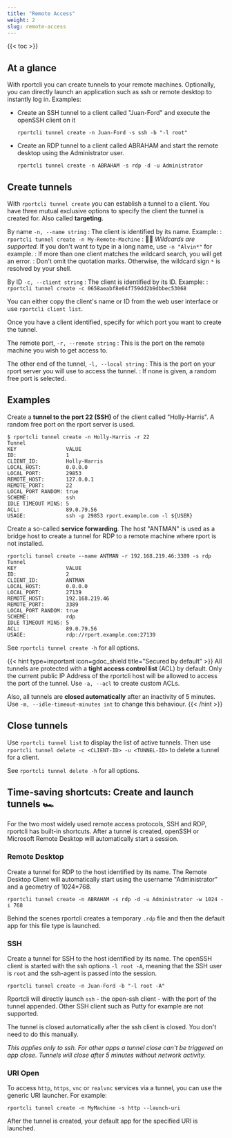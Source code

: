 ```yaml
---
title: "Remote Access"
weight: 2
slug: remote-access
---
```

{{< toc >}}

## At a glance

With rportcli you can create tunnels to your remote machines. Optionally, you can directly launch an application
such as ssh or remote desktop to instantly log in. Examples:

* Create an SSH tunnel to a client called "Juan-Ford" and execute the openSSH client on it

    ```shell
    rportcli tunnel create -n Juan-Ford -s ssh -b "-l root"
    ```

* Create an RDP tunnel to a client called ABRAHAM and start the remote desktop using the Administrator user.

    ```shell
    rportcli tunnel create -n ABRAHAM -s rdp -d -u Administrator
    ```

## Create tunnels

With `rportcli tunnel create` you can establish a tunnel to a client.
You have three mutual exclusive options to specify the client the tunnel is created for. Also called **targeting**.

By name `-n, --name string`
: The client is identified by its name. Example:
: `rportcli tunnel create -n My-Remote-Machine`
: 🧙‍♂️ *Wildcards are supported.* If you don't want to type in a long name, use `-n "Alvin*"` for example.
: If more than one client matches the wildcard search, you will get an error.
: Don't omit the quotation marks. Otherwise, the wildcard sign `*` is resolved by your shell.  

By ID `-c, --client string`
: The client is identified by its ID. Example:
: `rportcli tunnel create -c 0658aeabf8e04f759dd2b9dbbec53068`

You can either copy the client's name or ID from the web user interface or use `rportcli client list`.

Once you have a client identified, specify for which port you want to create the tunnel.

The remote port, `-r, --remote string`
: This is the port on the remote machine you wish to get access to.

The other end of the tunnel, `-l, --local string`
: This is the port on your rport server you will use to access the tunnel.
: If none is given, a random free port is selected.

## Examples

Create a **tunnel to the port 22 (SSH)** of the client called "Holly-Harris".
A random free port on the rport server is used.

```shell
$ rportcli tunnel create -n Holly-Harris -r 22
Tunnel
KEY                VALUE                                  
ID:                1                                      
CLIENT_ID:         Holly-Harris                           
LOCAL_HOST:        0.0.0.0                                
LOCAL_PORT:        29853                                  
REMOTE_HOST:       127.0.0.1                              
REMOTE_PORT:       22                                     
LOCAL_PORT RANDOM: true                                   
SCHEME:            ssh                                    
IDLE TIMEOUT MINS: 5                                      
ACL:               89.0.79.56                             
USAGE:             ssh -p 29853 rport.example.com -l ${USER}
```

Create a so-called **service forwarding**. The host "ANTMAN" is used as a bridge host to create a tunnel for RDP to a
remote machine where rport is not installed.

```shell
rportcli tunnel create --name ANTMAN -r 192.168.219.46:3389 -s rdp
Tunnel
KEY                VALUE                                  
ID:                2                                      
CLIENT_ID:         ANTMAN                                 
LOCAL_HOST:        0.0.0.0                                
LOCAL_PORT:        27139                                  
REMOTE_HOST:       192.168.219.46                         
REMOTE_PORT:       3389                                   
LOCAL_PORT RANDOM: true                                   
SCHEME:            rdp                                    
IDLE TIMEOUT MINS: 5                                      
ACL:               89.0.79.56                             
USAGE:             rdp://rport.example.com:27139 
```

See `rportcli tunnel create -h` for all options.

{{< hint type=important icon=gdoc_shield title="Secured by default" >}}
All tunnels are protected with a **tight access control list** (ACL) by default. Only the current public IP Address of
the rportcli host will be allowed to access the port of the tunnel. Use `-a, --acl` to create custom ACLs.

Also, all tunnels are **closed automatically** after an inactivity of 5 minutes. Use `-m, --idle-timeout-minutes int`
to change this behaviour.
{{< /hint >}}

## Close tunnels

Use `rportcli tunnel list` to display the list of active tunnels.
Then use `rportcli tunnel delete -c <CLIENT-ID> -u <TUNNEL-ID>` to delete a tunnel for a client.

See `rportcli tunnel delete -h` for all options.

## Time-saving shortcuts: Create and launch tunnels 🏎

For the two most widely used remote access protocols, SSH and RDP, rportcli has built-in shortcuts.
After a tunnel is created, openSSH or Microsoft Remote Desktop will automatically start a session.

### Remote Desktop

Create a tunnel for RDP to the host identified by its name. The Remote Desktop Client will automatically start
using the username "Administrator" and a geometry of 1024*768.

```shell
rportcli tunnel create -n ABRAHAM -s rdp -d -u Administrator -w 1024 -i 768
```

Behind the scenes rportcli creates a temporary `.rdp` file and then the default app for this file type is launched.

### SSH

Create a tunnel for SSH to the host identified by its name. The openSSH client is started with the ssh
options `-l root -A`, meaning that the SSH user is `root` and the ssh-agent is passed into the session.

```shell
rportcli tunnel create -n Juan-Ford -b "-l root -A"
```

Rportcli will directly launch `ssh` - the open-ssh client - with the port of the tunnel appended.
Other SSH client such as Putty for example are not supported.

The tunnel is closed automatically after the ssh client is closed. You don't need to do this manually.

*This applies only to ssh. For other apps a tunnel close can't be triggered on app close.
Tunnels will close after 5 minutes without network activity.*  

### URI Open

To access `http`, `https`, `vnc` or `realvnc` services via a tunnel, you can use the generic URI launcher.
For example:

```shell
rportcli tunnel create -n MyMachine -s http --launch-uri
```

After the tunnel is created, your default app for the specified URI is launched.
